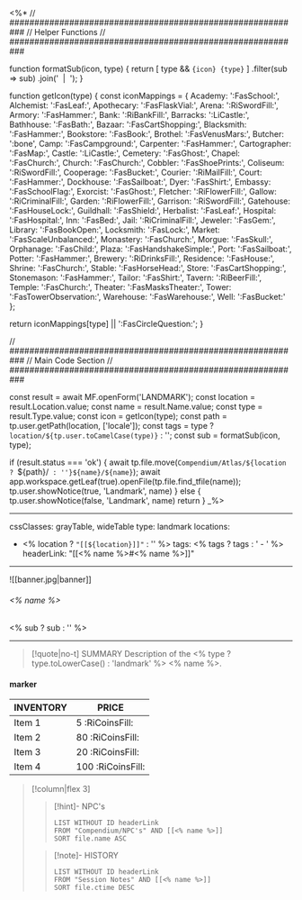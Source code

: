 <%*
// ###########################################################
//                        Helper Functions
// ###########################################################

function formatSub(icon, type) {
	return [
		type && `{icon} {type}`
	]
  	.filter(sub => sub)
  	.join('&nbsp;&nbsp;|&nbsp;&nbsp;');
}

function getIcon(type) {
  const iconMappings = {
    Academy: ':FasSchool:',
    Alchemist: ':FasLeaf:',
    Apothecary: ':FasFlaskVial:',
    Arena: ':RiSwordFill:',
    Armory: ':FasHammer:',
    Bank: ':RiBankFill:',
    Barracks: ':LiCastle:',
    Bathhouse: ':FasBath:',
    Bazaar: ':FasCartShopping:',
    Blacksmith: ':FasHammer:',
    Bookstore: ':FasBook:',
    Brothel: ':FasVenusMars:',
    Butcher: ':bone',
    Camp: ':FasCampground:',
    Carpenter: ':FasHammer:',
    Cartographer: ':FasMap:',
    Castle: ':LiCastle:',
    Cemetery: ':FasGhost:',
    Chapel: ':FasChurch:',
    Church: ':FasChurch:',
    Cobbler: ':FasShoePrints:',
    Coliseum: ':RiSwordFill:',
    Cooperage: ':FasBucket:',
    Courier: ':RiMailFill:',
    Court: ':FasHammer:',
    Dockhouse: ':FasSailboat:',
    Dyer: ':FasShirt:',
    Embassy: ':FasSchoolFlag:',
    Exorcist: ':FasGhost:',
    Fletcher: ':RiFlowerFill:',
    Gallow: ':RiCriminalFill:',
    Garden: ':RiFlowerFill:',
    Garrison: ':RiSwordFill:',
    Gatehouse: ':FasHouseLock:',
    Guildhall: ':FasShield:',
    Herbalist: ':FasLeaf:',
    Hospital: ':FasHospital:',
    Inn: ':FasBed:',
    Jail: ':RiCriminalFill:',
    Jeweler: ':FasGem:',
    Library: ':FasBookOpen:',
    Locksmith: ':FasLock:',
    Market: ':FasScaleUnbalanced:',
    Monastery: ':FasChurch:',
    Morgue: ':FasSkull:',
    Orphanage: ':FasChild:',
    Plaza: ':FasHandshakeSimple:',
    Port: ':FasSailboat:',
    Potter: ':FasHammer:',
    Brewery: ':RiDrinksFill:',
    Residence: ':FasHouse:',
    Shrine: ':FasChurch:',
    Stable: ':FasHorseHead:',
    Store: ':FasCartShopping:',
    Stonemason: ':FasHammer:',
    Tailor: ':FasShirt:',
    Tavern: ':RiBeerFill:',
    Temple: ':FasChurch:',
    Theater: ':FasMasksTheater:',
    Tower: ':FasTowerObservation:',
    Warehouse: ':FasWarehouse:',
    Well: ':FasBucket:'
  };

  return iconMappings[type] || ':FasCircleQuestion:';
}

// ###########################################################
//                        Main Code Section
// ###########################################################

const result = await MF.openForm('LANDMARK');
const location = result.Location.value;
const name = result.Name.value;
const type = result.Type.value;
const icon = getIcon(type);
const path = tp.user.getPath(location, ['locale']);
const tags = type ? `location/${tp.user.toCamelCase(type)}` : '';
const sub = formatSub(icon, type);

if (result.status === 'ok') {
    await tp.file.move(`Compendium/Atlas/${location ? `${path}/` : ''}${name}/${name}`);
    await app.workspace.getLeaf(true).openFile(tp.file.find_tfile(name));
    tp.user.showNotice(true, 'Landmark', name)
} else {
    tp.user.showNotice(false, 'Landmark', name)
    return
}
_%>

---
cssClasses: grayTable, wideTable
type: landmark
locations:
- <% location ? `"[[${location}]]"` : '' %>
tags:
<% tags ? tags : ' - ' %>
headerLink: "[[<% name %>#<% name %>]]"
---

![[banner.jpg|banner]]
###### <% name %>
<span class="sub2"><% sub ? sub : '' %></span>
___

> [!quote|no-t] SUMMARY
> Description of the <% type ? type.toLowerCase() : 'landmark' %> <% name %>.

#### marker
| INVENTORY                  | PRICE |
| -------------------------- | ----- |
| Item 1 | 5 <span class="platinumcoin">:RiCoinsFill:</span>  |
| Item 2 | 80 <span class="goldcoin">:RiCoinsFill:</span>  |
| Item 3 | 20 <span class="silvercoin">:RiCoinsFill:</span>   |
| Item 4 | 100 <span class="coppercoin">:RiCoinsFill:</span>  |
<span class="clearfix"></span>


> [!column|flex 3]
>>[!hint]-  NPC's
>>```dataview
>>LIST WITHOUT ID headerLink
>>FROM "Compendium/NPC's" AND [[<% name %>]]
>>SORT file.name ASC
> 
>>[!note]- HISTORY
>>```dataview
>>LIST WITHOUT ID headerLink
>>FROM "Session Notes" AND [[<% name %>]]
>>SORT file.ctime DESC